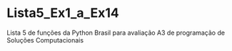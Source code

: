 # Lista5_Ex1_a_Ex14
Lista 5 de funções da Python Brasil para avaliação A3 de programação de Soluções Computacionais
